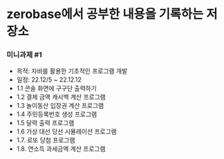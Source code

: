 # zerobase에서 공부한 내용을 기록하는 저장소

### 미니과제 #1  
  - 목적: 자바를 활용한 기초적인 프로그램 개발
  - 일정: 22.12/5 ~ 22.12.12
  - 1.1 콘솔 화면에 구구단 출력하기
  - 1.2 결제 금액 캐시백 계산 프로그램
  - 1.3 놀이동산 입장권 계산 프로그램
  - 1.4 주민등록번호 생성 프로그램
  - 1.5 달력 출력 프로그램
  - 1.6 가상 대선 당선 시뮬레이션 프로그램
  - 1.7. 로또 당첨 프로그램
  - 1.8. 연소득 과세금액 계산 프로그램
